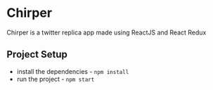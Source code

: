 # Chirper
 Chirper is a twitter replica app made using ReactJS and React Redux
## Project Setup

* install the dependencies - `npm install`
* run the project - `npm start`

